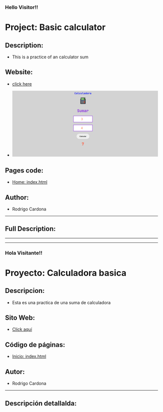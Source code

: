 <h3>Hello Visitor!!</h3>

# Project: Basic calculator

## Description:

- This is a practice of an calculator sum

## Website:

- [click here](https://roddevwork.github.io/dom_basic/)

- ![](./img/web.png)

## Pages code:

- [Home: index.html](./index.html)

## Author:

- Rodrigo Cardona

---

## Full Description:

---

---

<h3>Hola Visitante!!</h3>

# Proyecto: Calculadora basica

## Descripcion:

- Esta es una practica de una suma de calculadora

## Sito Web:

- [Click aquí]()

## Código de páginas:

- [Inicio: index.html](./index.html)

## Autor:

- Rodrigo Cardona

---

## Descripción detallalda:
